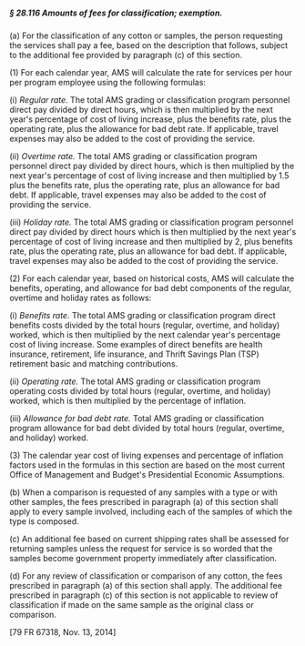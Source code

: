 ##### § 28.116 Amounts of fees for classification; exemption. #####

(a) For the classification of any cotton or samples, the person requesting the services shall pay a fee, based on the description that follows, subject to the additional fee provided by paragraph (c) of this section.

(1) For each calendar year, AMS will calculate the rate for services per hour per program employee using the following formulas:

(i) *Regular rate.* The total AMS grading or classification program personnel direct pay divided by direct hours, which is then multiplied by the next year's percentage of cost of living increase, plus the benefits rate, plus the operating rate, plus the allowance for bad debt rate. If applicable, travel expenses may also be added to the cost of providing the service.

(ii) *Overtime rate.* The total AMS grading or classification program personnel direct pay divided by direct hours, which is then multiplied by the next year's percentage of cost of living increase and then multiplied by 1.5 plus the benefits rate, plus the operating rate, plus an allowance for bad debt. If applicable, travel expenses may also be added to the cost of providing the service.

(iii) *Holiday rate.* The total AMS grading or classification program personnel direct pay divided by direct hours which is then multiplied by the next year's percentage of cost of living increase and then multiplied by 2, plus benefits rate, plus the operating rate, plus an allowance for bad debt. If applicable, travel expenses may also be added to the cost of providing the service.

(2) For each calendar year, based on historical costs, AMS will calculate the benefits, operating, and allowance for bad debt components of the regular, overtime and holiday rates as follows:

(i) *Benefits rate.* The total AMS grading or classification program direct benefits costs divided by the total hours (regular, overtime, and holiday) worked, which is then multiplied by the next calendar year's percentage cost of living increase. Some examples of direct benefits are health insurance, retirement, life insurance, and Thrift Savings Plan (TSP) retirement basic and matching contributions.

(ii) *Operating rate.* The total AMS grading or classification program operating costs divided by total hours (regular, overtime, and holiday) worked, which is then multiplied by the percentage of inflation.

(iii) *Allowance for bad debt rate.* Total AMS grading or classification program allowance for bad debt divided by total hours (regular, overtime, and holiday) worked.

(3) The calendar year cost of living expenses and percentage of inflation factors used in the formulas in this section are based on the most current Office of Management and Budget's Presidential Economic Assumptions.

(b) When a comparison is requested of any samples with a type or with other samples, the fees prescribed in paragraph (a) of this section shall apply to every sample involved, including each of the samples of which the type is composed.

(c) An additional fee based on current shipping rates shall be assessed for returning samples unless the request for service is so worded that the samples become government property immediately after classification.

(d) For any review of classification or comparison of any cotton, the fees prescribed in paragraph (a) of this section shall apply. The additional fee prescribed in paragraph (c) of this section is not applicable to review of classification if made on the same sample as the original class or comparison.

[79 FR 67318, Nov. 13, 2014]